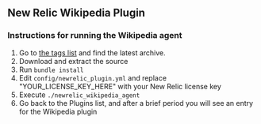 ## New Relic Wikipedia Plugin

### Instructions for running the Wikipedia agent

1. Go to <a href="https://github.com/newrelic-platform/newrelic_wikipedia_plugin/tags" target="_blank">the tags list</a> and find the latest archive.
1. Download and extract the source
1. Run `bundle install`
1. Edit `config/newrelic_plugin.yml` and replace "YOUR_LICENSE_KEY_HERE" with your New Relic license key
1. Execute `./newrelic_wikipedia_agent`
1. Go back to the Plugins list, and after a brief period you will see an entry for the Wikipedia plugin
